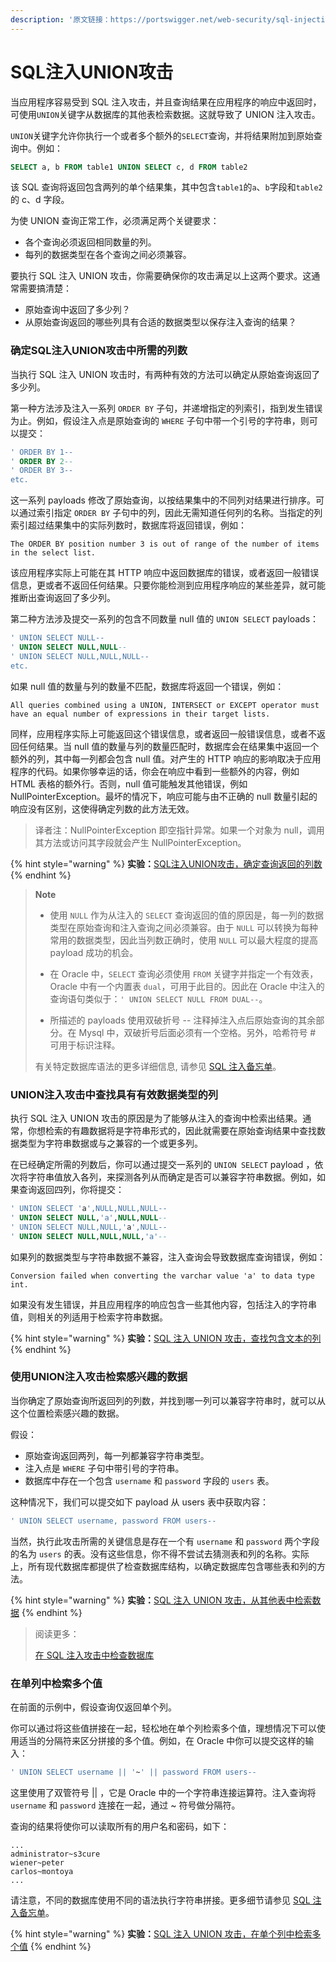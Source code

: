 ```yaml
---
description: '原文链接：https://portswigger.net/web-security/sql-injection/union-attacks'
---
```


# SQL注入UNION攻击

当应用程序容易受到 SQL 注入攻击，并且查询结果在应用程序的响应中返回时，可使用`UNION`关键字从数据库的其他表检索数据。这就导致了 UNION 注入攻击。

`UNION`关键字允许你执行一个或者多个额外的`SELECT`查询，并将结果附加到原始查询中。例如：

```sql
SELECT a, b FROM table1 UNION SELECT c, d FROM table2
```

该 SQL 查询将返回包含两列的单个结果集，其中包含`table1`的`a`、`b`字段和`table2`的 c、d 字段。

为使 UNION 查询正常工作，必须满足两个关键要求：

* 各个查询必须返回相同数量的列。
* 每列的数据类型在各个查询之间必须兼容。

要执行 SQL 注入 UNION 攻击，你需要确保你的攻击满足以上这两个要求。这通常需要搞清楚：

* 原始查询中返回了多少列？
* 从原始查询返回的哪些列具有合适的数据类型以保存注入查询的结果？

### 确定SQL注入UNION攻击中所需的列数

当执行 SQL 注入 UNION 攻击时，有两种有效的方法可以确定从原始查询返回了多少列。

第一种方法涉及注入一系列 `ORDER BY` 子句，并递增指定的列索引，指到发生错误为止。例如，假设注入点是原始查询的 `WHERE` 子句中带一个引号的字符串，则可以提交：

```sql
' ORDER BY 1--
' ORDER BY 2--
' ORDER BY 3--
etc.
```

这一系列 payloads 修改了原始查询，以按结果集中的不同列对结果进行排序。可以通过索引指定 `ORDER BY` 子句中的列，因此无需知道任何列的名称。当指定的列索引超过结果集中的实际列数时，数据库将返回错误，例如：

```text
The ORDER BY position number 3 is out of range of the number of items in the select list.
```

该应用程序实际上可能在其 HTTP 响应中返回数据库的错误，或者返回一般错误信息，更或者不返回任何结果。只要你能检测到应用程序响应的某些差异，就可能推断出查询返回了多少列。

第二种方法涉及提交一系列的包含不同数量 null 值的 `UNION SELECT` payloads：

```sql
' UNION SELECT NULL--
' UNION SELECT NULL,NULL--
' UNION SELECT NULL,NULL,NULL--
etc.
```

如果 null 值的数量与列的数量不匹配，数据库将返回一个错误，例如：

```text
All queries combined using a UNION, INTERSECT or EXCEPT operator must have an equal number of expressions in their target lists.
```

同样，应用程序实际上可能返回这个错误信息，或者返回一般错误信息，或者不返回任何结果。当 null 值的数量与列的数量匹配时，数据库会在结果集中返回一个额外的列，其中每一列都会包含 null 值。对产生的 HTTP 响应的影响取决于应用程序的代码。如果你够幸运的话，你会在响应中看到一些额外的内容，例如 HTML 表格的额外行。否则，null 值可能触发其他错误，例如 NullPointerException。最坏的情况下，响应可能与由不正确的 null 数量引起的响应没有区别，这使得确定列数的此方法无效。

> 译者注：NullPointerException 即空指针异常。如果一个对象为 null，调用其方法或访问其字段就会产生 NullPointerException。

{% hint style="warning" %}
**实验：**[SQL注入UNION攻击，确定查询返回的列数](https://portswigger.net/web-security/sql-injection/union-attacks/lab-determine-number-of-columns)
{% endhint %}

> **Note**
>
> - 使用 `NULL` 作为从注入的 `SELECT` 查询返回的值的原因是，每一列的数据类型在原始查询和注入查询之间必须兼容。由于 `NULL` 可以转换为每种常用的数据类型，因此当列数正确时，使用 `NULL` 可以最大程度的提高 payload 成功的机会。
> - 在 Oracle 中，`SELECT` 查询必须使用 `FROM` 关键字并指定一个有效表，Oracle 中有一个内置表 `dual`，可用于此目的。因此在 Oracle 中注入的查询语句类似于：`' UNION SELECT NULL FROM DUAL--`。
>
> - 所描述的 payloads 使用双破折号 -- 注释掉注入点后原始查询的其余部分。在 Mysql 中，双破折号后面必须有一个空格。另外，哈希符号 \# 可用于标识注释。
>
> 有关特定数据库语法的更多详细信息, 请参见 [SQL 注入备忘单](https://portswigger.net/web-security/sql-injection/cheat-sheet)。

### UNION注入攻击中查找具有有效数据类型的列

执行 SQL 注入 UNION 攻击的原因是为了能够从注入的查询中检索出结果。通常，你想检索的有趣数据将是字符串形式的，因此就需要在原始查询结果中查找数据类型为字符串数据或与之兼容的一个或更多列。

在已经确定所需的列数后，你可以通过提交一系列的 `UNION SELECT` payload ，依次将字符串值放入各列，来探测各列从而确定是否可以兼容字符串数据。例如，如果查询返回四列，你将提交：

```sql
' UNION SELECT 'a',NULL,NULL,NULL--
' UNION SELECT NULL,'a',NULL,NULL--
' UNION SELECT NULL,NULL,'a',NULL--
' UNION SELECT NULL,NULL,NULL,'a'--
```

如果列的数据类型与字符串数据不兼容，注入查询会导致数据库查询错误，例如：

```text
Conversion failed when converting the varchar value 'a' to data type int.
```

如果没有发生错误，并且应用程序的响应包含一些其他内容，包括注入的字符串值，则相关的列适用于检索字符串数据。

{% hint style="warning" %}
**实验：**[SQL 注入 UNION 攻击，查找包含文本的列](https://portswigger.net/web-security/sql-injection/union-attacks/lab-find-column-containing-text)
{% endhint %}

### 使用UNION注入攻击检索感兴趣的数据

当你确定了原始查询所返回列的列数，并找到哪一列可以兼容字符串时，就可以从这个位置检索感兴趣的数据。

假设：

* 原始查询返回两列，每一列都兼容字符串类型。
* 注入点是 `WHERE` 子句中带引号的字符串。
* 数据库中存在一个包含 `username` 和 `password` 字段的 `users` 表。

这种情况下，我们可以提交如下 payload 从 users 表中获取内容：

```sql
' UNION SELECT username, password FROM users--
```

当然，执行此攻击所需的关键信息是存在一个有 `username` 和 `password` 两个字段的名为 `users` 的表。没有这些信息，你不得不尝试去猜测表和列的名称。实际上，所有现代数据库都提供了检查数据库结构，以确定数据库包含哪些表和列的方法。

{% hint style="warning" %}
**实验：**[SQL 注入 UNION 攻击，从其他表中检索数据](https://portswigger.net/web-security/sql-injection/union-attacks/lab-retrieve-data-from-other-tables)
{% endhint %}

> 阅读更多：
>
> [在 SQL 注入攻击中检查数据库](https://portswigger.net/web-security/sql-injection/examining-the-database)

### 在单列中检索多个值

在前面的示例中，假设查询仅返回单个列。

你可以通过将这些值拼接在一起，轻松地在单个列检索多个值，理想情况下可以使用适当的分隔符来区分拼接的多个值。例如，在 Oracle 中你可以提交这样的输入：

```sql
' UNION SELECT username || '~' || password FROM users--
```

这里使用了双管符号 \|\| ，它是 Oracle 中的一个字符串连接运算符。注入查询将 `username` 和 `password` 连接在一起，通过 ~ 符号做分隔符。

查询的结果将使你可以读取所有的用户名和密码，如下：

```text
...
administrator~s3cure
wiener~peter
carlos~montoya
...
```

请注意，不同的数据库使用不同的语法执行字符串拼接。更多细节请参见 [SQL 注入备忘单](https://portswigger.net/web-security/sql-injection/cheat-sheet)。

{% hint style="warning" %}
**实验：**[SQL 注入 UNION 攻击，在单个列中检索多个值](https://portswigger.net/web-security/sql-injection/union-attacks/lab-retrieve-multiple-values-in-single-column)
{% endhint %}

